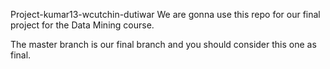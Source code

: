 Project-kumar13-wcutchin-dutiwar
We are gonna use this repo for our final project for the Data Mining course.

The master branch is our final branch and you should consider this one as final.